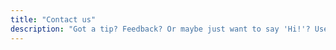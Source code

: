 ```yaml
---
title: "Contact us"
description: "Got a tip? Feedback? Or maybe just want to say 'Hi!'? Use the form below!"
---
```

